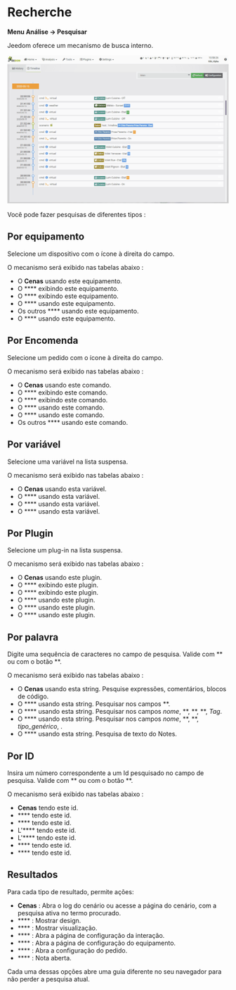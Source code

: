 # Recherche
**Menu Análise → Pesquisar**

Jeedom oferece um mecanismo de busca interno.

![](./images/search_intro.gif)

Você pode fazer pesquisas de diferentes tipos :

## Por equipamento

Selecione um dispositivo com o ícone à direita do campo.

O mecanismo será exibido nas tabelas abaixo :

- O **Cenas** usando este equipamento.
- O **** exibindo este equipamento.
- O **** exibindo este equipamento.
- O **** usando este equipamento.
- Os outros **** usando este equipamento.
- O **** usando este equipamento.

## Por Encomenda

Selecione um pedido com o ícone à direita do campo.

O mecanismo será exibido nas tabelas abaixo :

- O **Cenas** usando este comando.
- O **** exibindo este comando.
- O **** exibindo este comando.
- O **** usando este comando.
- O **** usando este comando.
- Os outros **** usando este comando.

## Por variável

Selecione uma variável na lista suspensa.

O mecanismo será exibido nas tabelas abaixo :

- O **Cenas** usando esta variável.
- O **** usando esta variável.
- O **** usando esta variável.
- O **** usando esta variável.

## Por Plugin

Selecione um plug-in na lista suspensa.

O mecanismo será exibido nas tabelas abaixo :

- O **Cenas** usando este plugin.
- O **** exibindo este plugin.
- O **** exibindo este plugin.
- O **** usando este plugin.
- O **** usando este plugin.
- O **** usando este plugin.

## Por palavra

Digite uma sequência de caracteres no campo de pesquisa. Valide com ** ou com o botão **.

O mecanismo será exibido nas tabelas abaixo :

- O **Cenas** usando esta string.
	Pesquise expressões, comentários, blocos de código.
- O **** usando esta string.
	Pesquisar nos campos **.
- O **** usando esta string.
	Pesquisar nos campos *nome*, **, **, **, *Tag*.
- O **** usando esta string.
	Pesquisar nos campos *nome*, **, **, *tipo_genérico*, .
- O **** usando esta string.
	Pesquisa de texto do Notes.

## Por ID

Insira um número correspondente a um Id pesquisado no campo de pesquisa. Valide com ** ou com o botão **.

O mecanismo será exibido nas tabelas abaixo :

-  **Cenas** tendo este id.
-  **** tendo este id.
-  **** tendo este id.
- L'**** tendo este id.
- L'**** tendo este id.
-  **** tendo este id.
-  **** tendo este id.

## Resultados

Para cada tipo de resultado, permite ações:
- **Cenas** : Abra o log do cenário ou acesse a página do cenário, com a pesquisa ativa no termo procurado.
- **** : Mostrar design.
- **** : Mostrar visualização.
- **** : Abra a página de configuração da interação.
- **** : Abra a página de configuração do equipamento.
- **** : Abra a configuração do pedido.
- **** : Nota aberta.

Cada uma dessas opções abre uma guia diferente no seu navegador para não perder a pesquisa atual.

